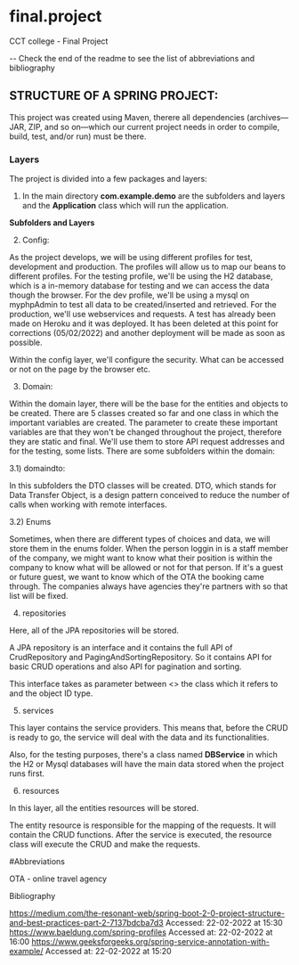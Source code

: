 # final.project
CCT college - Final Project

 -- Check the end of the readme to see the list of abbreviations and bibliography


## STRUCTURE OF A SPRING PROJECT:

This project was created using Maven, therere all dependencies (archives—JAR, ZIP, and so on—which our current project needs in order to compile, build, test, and/or run) must be there.

### Layers

The project is divided into a few packages and layers:

1) In the main directory **com.example.demo** are the subfolders and layers and the **Application** class which will run the application.

**Subfolders and Layers**

2) Config:

As the project develops, we will be using different profiles for test, development and production. The profiles will allow us to map our beans to different profiles. 
For the testing profile, we'll be using the H2 database, which is a in-memory database for testing and we can access the data though the browser.
For the dev profile, we'll be using a mysql on myphpAdmin to test all data to be created/inserted and retrieved.
For the production, we'll use webservices and requests. A test has already been made on Heroku and it was deployed. It has been deleted at this point for corrections (05/02/2022) and another deployment will be made as soon as possible.
  
  Within the config layer, we'll configure the security. What can be accessed or not on the page by the browser etc.
  

3) Domain:
 
Within the domain layer, there will be the base for the entities and objects to be created. 
There are 5 classes created so far and one class in which the important variables are created. The parameter to create these important variables are that they won't be changed throughout the project, therefore they are static and final. We'll use them to store API request addresses and for the testing, some lists.
There are some subfolders within the domain:

  3.1) domaindto:
  
  In this subfolders the DTO classes will be created. 
  DTO, which stands for Data Transfer Object, is a design pattern conceived to reduce the number of calls when working with remote interfaces. 
  
  3.2) Enums
  
  Sometimes, when there are different types of choices and data, we will store them in the enums folder.
  When the person loggin in is a staff member of the company, we might want to know what their position is within the company to know what will be allowed or not for that         person.
  If it's a guest or future guest, we want to know which of the OTA the booking came through. The companies always have agencies they're partners with so that list will be         fixed.
  
4) repositories

Here, all of the JPA repositories will be stored.

A JPA repository is an interface and it contains the full API of CrudRepository and PagingAndSortingRepository. So it contains API for basic CRUD operations and also API for pagination and sorting.

This interface takes as parameter between <> the class which it refers to and the object ID type.

5) services

This layer contains the service providers. This means that, before the CRUD is ready to go, the service will deal with the data and its functionalities.

Also, for the testing purposes, there's a class named **DBService** in which the H2 or Mysql databases will have the main data stored when the project runs first.

6) resources

In this layer, all the entities resources will be stored.

The entity resource is responsible for the mapping of the requests. It will contain the CRUD functions. After the service is executed, the resource class will execute the CRUD and make the requests.






#Abbreviations

OTA - online travel agency 

Bibliography

https://medium.com/the-resonant-web/spring-boot-2-0-project-structure-and-best-practices-part-2-7137bdcba7d3  Accessed: 22-02-2022 at 15:30
https://www.baeldung.com/spring-profiles Accessed at: 22-02-2022 at 16:00
https://www.geeksforgeeks.org/spring-service-annotation-with-example/ Accessed at: 22-02-2022 at 15:20
